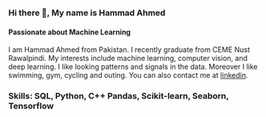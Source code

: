 ### Hi there 👋, My name is Hammad Ahmed
#### Passionate about Machine Learning
I am Hammad Ahmed from Pakistan. I recently graduate from CEME Nust Rawalpindi. My interests include machine learning, computer vision, and deep learning. I like looking patterns and signals in the data. Moreover I like swimming, gym, cycling and outing. You can also contact me at [linkedin](https://www.linkedin.com/in/hammadhameed/).

### Skills: SQL, Python, C++ Pandas, Scikit-learn, Seaborn, Tensorflow

